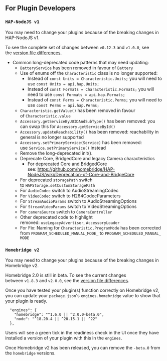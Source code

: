 
For Plugin Developers
---------------------

[](https://github.com/homebridge/homebridge/wiki/Updating-To-Homebridge-v2.0#for-plugin-developers)

### `HAP-NodeJS v1`

[](https://github.com/homebridge/homebridge/wiki/Updating-To-Homebridge-v2.0#hap-nodejs-v1)

You may need to change your plugins because of the breaking changes in HAP-NodeJS v1.

To see the complete set of changes between `v0.12.3` and `v1.0.0`, see the [version file differences](https://github.com/homebridge/HAP-NodeJS/compare/v0.12.2...v1.0.0).

-   Common long-deprecated code patterns that may need updating:
    -   `BatteryService` has been removed in favour of `Battery`
    -   Use of enums off the `Characteristic` class is no longer supported:
        -   Instead of `const Units = Characteristic.Units;` you will need to use `const Units = api.hap.Units;`
        -   Instead of `const Formats = Characteristic.Formats;` you will need to use `const Formats = api.hap.Formats;`
        -   Instead of `const Perms = Characteristic.Perms;` you will need to use `const Perms = api.hap.Perms;`
    -   `Characteristic.getValue()` has been removed in favour of `Characteristic.value`
    -   `Accessory.getServiceByUUIDAndSubType()` has been removed: you can swap this for `Accessory.getServiceById()`
    -   `Accessory.updateReachability()` has been removed: reachability in general is no longer supported
    -   `Accessory.setPrimaryService(Service)` has been removed: use `Service.setPrimaryService()` instead
    -   Remove the long-deprecated init().
    -   Deprecate Core, BridgedCore and legacy Camera characteristics
        -   For deprecated Core and BridgedCore see: <https://github.com/homebridge/HAP-NodeJS/wiki/Deprecation-of-Core-and-BridgeCore>
    -   For deprecated `storagePath` switch to `HAPStorage.setCustomStoragePath`
    -   For `AudioCodec` switch to AudioStreamingCodec
    -   For `VideoCodec` switch to H264CodecParameters
    -   For `StreamAudioParams` switch to AudioStreamingOptions
    -   For `StreamVideoParams` switch to VideoStreamingOptions
    -   For `cameraSource` switch to `CameraController`
    -   Other deprecated code to highlight removed: `useLegacyAdvertiser`, `AccessoryLoader`
    -   For Fix: Naming for `Characteristic.ProgramMode` has been corrected from `PROGRAM_SCHEDULED_MANUAL_MODE_` to `PROGRAM_SCHEDULED_MANUAL_MODE`

### `Homebridge v2`

[](https://github.com/homebridge/homebridge/wiki/Updating-To-Homebridge-v2.0#homebridge-v2)

You may need to change your plugins because of the breaking changes in Homebridge v2.

Homebridge 2.0 is still in beta. To see the current changes between `v1.8.3` and `v2.0.0`, see the [version file differences](https://github.com/homebridge/homebridge/compare/latest...beta-2.0.0).

Once you have tested your plugin(s) function correctly on Homebridge v2, you can update your `package.json`'s `engines.homebridge` value to show that your plugin is ready.

```source-json
  "engines": {
    "homebridge": "^1.6.0 || ^2.0.0-beta.0",
    "node": "^18.20.4 || ^20.15.1 || ^22"
  },
```

Users will see a green tick in the readiness check in the UI once they have installed a version of your plugin with this in the `engines`.

Once Homebridge v2 has been released, you can remove the `-beta.0` from the `homebridge` versions.